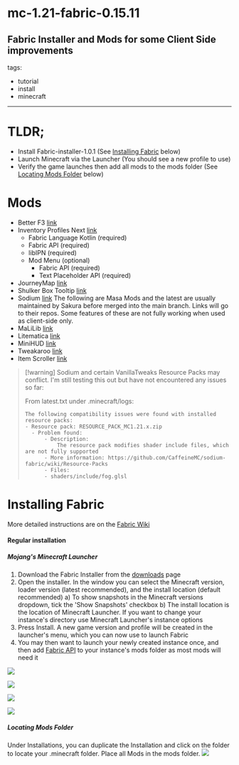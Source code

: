 # mc-1.21-fabric-0.15.11
Fabric Installer and Mods for some Client Side improvements
---
tags:
  - tutorial
  - install
  - minecraft
---


# TLDR;
-  Install Fabric-installer-1.0.1  (See [Installing Fabric](#Installing%20Fabric) below)
-  Launch Minecraft via the Launcher (You should see a new profile to use)
-  Verify the game launches then add all mods to the mods folder (See [Locating Mods Folder](#Locating%20Mods%20Folder) below) 


# Mods
- Better F3 [link](https://www.9minecraft.net/betterf3-mod/)
- Inventory Profiles Next [link](https://modrinth.com/mod/inventory-profiles-next/version/fabric-1.21-2.0.1)
	- Fabric Language Kotlin (required)
	- Fabric API (required)
	- libIPN (required)
	- Mod Menu (optional)
		- Fabric API (required)
		- Text Placeholder API (required)
- JourneyMap [link](http://journeymap.info/)
- Shulker Box Tooltip [link](https://modrinth.com/mod/shulkerboxtooltip)
- Sodium [link](https://modrinth.com/mod/sodium)
The following are Masa Mods and the latest are usually maintained by Sakura before merged into the main branch. Links will go to their repos. Some features of these are not fully working when used as client-side only. 
- MaLiLib [link](https://github.com/sakura-ryoko/malilib/releases)
- Litematica [link](https://github.com/sakura-ryoko/litematica/releases)
- MiniHUD [link](https://github.com/sakura-ryoko/minihud/releases)
- Tweakaroo [link](https://github.com/sakura-ryoko/tweakeroo/releases)
- Item Scroller [link](https://github.com/sakura-ryoko/itemscroller/releases)

> [!warning] Sodium and certain VanillaTweaks Resource Packs may conflict. 
> I'm still testing this out but have not encountered any issues so far:
> 
> From latest.txt under .minecraft/logs:
>```
>The following compatibility issues were found with installed resource packs:
>- Resource pack: RESOURCE_PACK_MC1.21.x.zip
>	- Problem found: 
>		- Description:
>			The resource pack modifies shader include files, which are not fully supported
>		- More information: https://github.com/CaffeineMC/sodium-fabric/wiki/Resource-Packs
>		- Files: 
>		- shaders/include/fog.glsl
>```

# Installing Fabric

More detailed instructions are on the [Fabric Wiki](https://fabricmc.net/wiki/install)
#### Regular installation
##### Mojang's Minecraft Launcher
1) Download the Fabric Installer from the [downloads](https://fabricmc.net/use/) page
2) Open the installer. In the window you can select the Minecraft version, loader version (latest recommended), and the install location (default recommended)
	a) To show snapshots in the Minecraft versions dropdown, tick the 'Show Snapshots' checkbox
	b) The install location is the location of Minecraft Launcher. If you want to change your instance's directory use Minecraft Launcher's instance options
3) Press Install. A new game version and profile will be created in the launcher's menu, which you can now use to launch Fabric
4) You may then want to launch your newly created instance once, and then add [Fabric API](https://modrinth.com/mod/fabric-api/versions) to your instance's mods folder as most mods will need it

![](Pasted%20image%2020240705134117.png)

![](Pasted%20image%2020240705134159.png)

![](launcher01.png)

![](Pasted%20image%2020240705135715.png)

##### Locating Mods Folder
Under Installations, you can duplicate the Installation and click on the folder to locate your .minecraft folder. Place all Mods in the mods folder.
![](launcher02.png)

